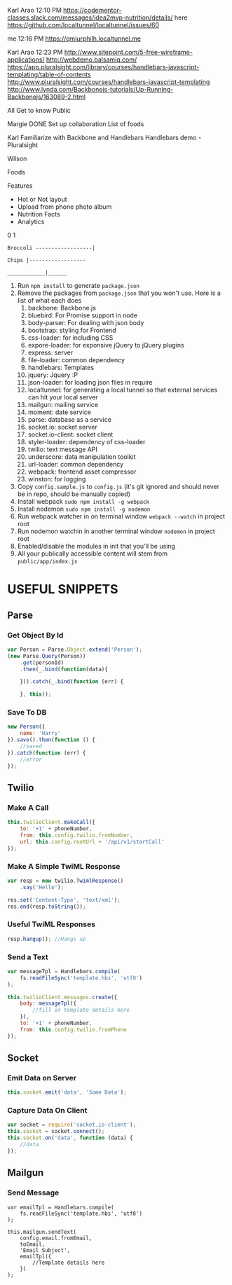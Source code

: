 
Karl Arao	12:10 PM
https://codementor-classes.slack.com/messages/idea2mvp-nutrition/details/
here https://github.com/localtunnel/localtunnel/issues/60

me	12:16 PM
https://qmiurphilh.localtunnel.me

Karl Arao	12:23 PM
http://www.sitepoint.com/5-free-wireframe-applications/
http://webdemo.balsamiq.com/
https://app.pluralsight.com/library/courses/handlebars-javascript-templating/table-of-contents
http://www.pluralsight.com/courses/handlebars-javascript-templating
http://www.lynda.com/Backbonejs-tutorials/Up-Running-Backbonejs/163089-2.html



All
Get to know Public

Margie
DONE Set up collaboration
List of foods

Karl
Familiarize with Backbone and Handlebars
Handlebars demo - Pluralsight

Wilson


Foods



Features

- Hot or Not layout
- Upload from phone photo album
- Nutrition Facts
- Analytics

0 1
```
Broccoli ------------------|

Chips |------------------

____________|______

```


1. Run `npm install` to generate `package.json`
2. Remove the packages from `package.json` that you won't use. Here is a list of what each does
    1. backbone: Backbone.js
    2. bluebird: For Promise support in node
    3. body-parser: For dealing with json body
    4. bootstrap: styling for Frontend
    5. css-loader: for including CSS
    6. expore-loader: for exponsive jQuery to jQuery plugins
    7. express: server
    8. file-loader: common dependency
    9. handlebars: Templates
    10. jquery: Jquery :P
    11. json-loader: for loading json files in require
    12. localtunnel: for generating a local tunnel so that external services can hit your local server
    13. mailgun: mailing service
    14. moment: date service
    15. parse: database as a service
    16. socket.io: socket server
    17. socket.io-client: socket client
    18. styler-loader: dependency of css-loader
    19. twilio: text message API
    20. underscore: data manipulation toolkit
    21. url-loader: common dependency
    22. webpack: frontend asset compressor
    23. winston: for logging
3. Copy `config.sample.js` to `config.js` (it's git ignored and should never be in repo, should be manually copied)
3. Install webpack `sudo npm install -g webpack`
4. Install nodemon `sudo npm install -g nodemon`
5. Run webpack watcher in on terminal window `webpack --watch` in project root
6. Run nodemon watchin in another terminal window `nodemon` in project root
7. Enabled/disable the modules in init that you'll be using
8. All your publically accessible content will stem from `public/app/index.js`

# USEFUL SNIPPETS
## Parse
### Get Object By Id
```js
var Person = Parse.Object.extend('Person');
(new Parse.Query(Person))
    .get(personId)
    .then(_.bind(function(data){

    })).catch(_.bind(function (err) {

    }, this));
```

### Save To DB
```js
new Person({
    name: 'Harry'
}).save().then(function () {
    //saved
}).catch(function (err) {
    //error
});
```

## Twilio
### Make A Call
```js
this.twilioClient.makeCall({
    to: '+1' + phoneNumber,
    from: this.config.twilio.fromNumber,
    url: this.config.rootUrl + '/api/v1/startCall'
});
```

### Make A Simple TwiML Response
```js
var resp = new twilio.TwimlResponse()
    .say('Hello');

res.set('Content-Type', 'text/xml');
res.end(resp.toString());
```

### Useful TwiML Responses
```js
resp.hangup(); //Hangs up
```

### Send a Text
```js
var messageTpl = Handlebars.compile(
    fs.readFileSync('template.hbs', 'utf8')
);

this.twilioClient.messages.create({
    body: messageTpl({
        //fill in template details here
    }),
    to: '+1' + phoneNumber,
    from: this.config.twilio.fromPhone
});
```

## Socket
### Emit Data on Server
```js
this.socket.emit('data', 'Some Data');
```

### Capture Data On Client
```js
var socket = require('socket.io-client');
this.socket = socket.connect();
this.socket.on('data', function (data) {
    //data
});
```

## Mailgun 
### Send Message
```
var emailTpl = Handlebars.compile(
    fs.readFileSync('template.hbs', 'utf8')
);

this.mailgun.sendText(
    config.email.fromEmail,
    toEmail,
    'Email Subject',
    emailTpl({
        //Template details here    
    })
);
```